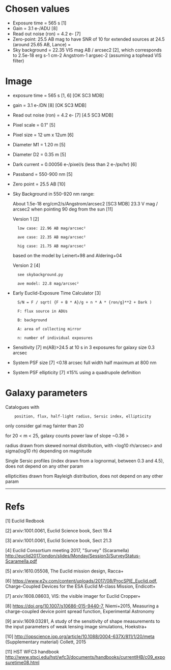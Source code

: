 # Chosen values

- Exposure time = 565 s [1]
- Gain = 3.1 e-/ADU [8]
- Read out noise (ron) = 4.2 e- [7]
- Zero-point: 25.5 AB mag to have SNR of 10 for extended sources at 24.5 (around 25.65 AB, Lance) =
- Sky background = 22.35 VIS mag AB / arcsec2 [2], which corresponds to 2.5e-18 erg s-1 cm-2 Angstrom-1 argsec-2 (assuming a tophead VIS filter)

# Image

- exposure time = 565 s [1, 6] [OK SC3 MDB]
- gain = 3.1 e-/DN [8] [OK SC3 MDB]
- Read out noise (ron) = 4.2 e- [7] [4.5 SC3 MDB]
- Pixel scale = 0.1" [5]
- Pixel size = 12 um x 12um [6]
- Diameter M1 = 1.20 m [5]
- Diameter D2 = 0.35 m [5]
- Dark current = 0.00056 e-/pixel/s (less than 2 e-/px/hr) [6]
- Passband = 550-900 nm [5]
- Zero point = 25.5 AB [10]
- Sky Background in 550-920 nm range: 

	About 1.5e-18 erg/cm2/s/Angstrom/arcsec2 [SC3 MDB]
	23.3 V mag / arcsec2 when pointing 90 deg from the sun [11]

	Version 1 [2]

		low case: 22.96 AB mag/arcsec²

		ave case: 22.35 AB mag/arcsec²

		hig case: 21.75 AB mag/arcsec²

	based on the model by Leinert+98 and Aldering+04

	Version 2 [4]

		see skybackground.py

		ave model: 22.8 mag/arcsec²

- Early Euclid-Exposure Time Calculator [3]

		S/N = F / sqrt( {F + B * A}/g + n * A * {ron/g}**2 + Dark )

		F: flux source in ADUs

		B: background

		A: area of collecting mirror

		n: number of individual exposures

- Sensitivity [7]
		m(AB)>24.5 at 10 s in 3 exposures for galaxy size 0.3 arcsec

- System PSF size [7]
		<0.18 arcsec full width half maximum at 800 nm

- System PSF ellipticity [7]
		≤15% using a quadrupole definition

# Galaxy parameters

Catalogues with

		position, flux, half-light radius, Sersic index, ellipticity

only consider gal mag fainter than 20

for 20 < m < 25, galaxy counts power law of slope ~0.36 > 

radius drawn from skewed normal distribution, with <log10 rh/arcsec> and sigma(log10 rh) depending on magnitude

Single Sersic profiles (index drawn from a lognormal, between 0.3 and 4.5), does not depend on any other param

ellipticities drawn from Rayleigh distribution, does not depend on any other param

------------------------------------------

# Refs

[1] Euclid Redbook

[2] arxiv:1001.0061, Euclid Science book, Sect 19.4

[3] arxiv:1001.0061, Euclid Science book, Sect 21.3

[4] Euclid Consortium meeting 2017, "Survey" (Scaramella) http://euclid2017.london/slides/Monday/Session3/SurveyStatus-Scaramella.pdf

[5] arxiv:1610.05508, The Euclid mission design, Racca+

[6] https://www.e2v.com/content/uploads/2017/08/ProcSPIE_Euclid.pdf, Charge-Coupled Devices for the ESA Euclid M-class Mission, Endicott+

[7] arxiv:1608.08603, VIS: the visible imager for Euclid Cropper+

[8] https://doi.org/10.1007/s10686-015-9440-7, Niemi+2015, Measuring a charge-coupled device point spread function, Experimental Astronomy

[9] arxiv:1609.03281, A study of the sensitivity of shape measurements to the input parameters of weak lensing image simulations, Hoekstra+

[10] http://iopscience.iop.org/article/10.1088/0004-637X/811/1/20/meta (Supplementary material) Collett, 2015

[11] HST WFC3 handbook http://www.stsci.edu/hst/wfc3/documents/handbooks/currentIHB/c09_exposuretime08.html
